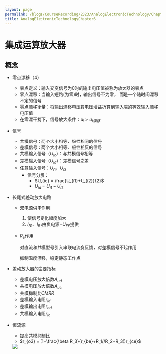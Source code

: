 ```yaml
---
layout: page
permalink: /blogs/CourseRecording/2023/AnalogElectronicTechnology/Chapter6/index.html
title: AnalogElectronicTechnologyChapter6
---
```


# 集成运算放大器

## 概念

- 零点漂移（4）
    - 零点定义：输入交变信号为0时的输出电压值被称为放大器的零点
    - 零点漂移：当输入短路(为零)时，输出信号不为零， 而是一个随时间漂移不定的信号
    - 零点漂移衡量：将输出漂移电压按电压增益折算到输入端的等效输入漂移电压值
    - 在零漂干扰下，信号放大条件：$u_i > u_{i漂移}$
- 信号
    - 共模信号：两个大小相等、极性相同的信号
    - 差模信号：两个大小相等、极性相反的信号
    - 共模输入信号$（U_{ic}）$：与共模信号相等
    - 差模输入信号$（U_{id}）$：差模信号之差
    - 任意输入信号：$U_{i1}，U_{i2}$
        - 信号分解：
            - $U_{ic} = \frac{U_{i1}+U_{i2}}{2}$
            - $U_{id} = U_{i1}-U_{i2}$
- 长尾式差动放大电路
    - 双电源供电作用
        1. 使信号变化幅度加大
        2. $I_{B1}$、$I_{B2}$由负电源$-U_{EE}$提供
        
    - $R_e$作用
        
        对直流和共模型号引入串联电流负反馈，对差模信号不起作用
        
        抑制温度漂移，稳定静态工作点
        
- 差动放大器的主要指标
    - 差模电压放大倍数$A_{ud}$
    - 共模电压放大倍数$A_{uc}$
    - 共模抑制比$CMRR$
    - 差模输入电阻$r_{id}$
    - 差模输出电阻$r_{od}$
    - 共模输入电阻$r_{ic}$
- 恒流源
    - 提高共模抑制比
    - $r_{o3} = (1+\frac{\beta R_3}{r_{be}+R_1//R_2+R_3})r_{ce}$
    
    <img src="https://CRYoushiwo.github.io/images/blogs/CoursesRecording/AnalogElectronicTechnology/Chapter6/Untitled.png" class="blog-image" >